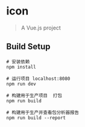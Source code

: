# icon

> A Vue.js project

## Build Setup

```
# 安装依赖
npm install

# 运行项目 localhost:8080
npm run dev

# 构建用于生产项目  打包
npm run build

# 构建用于生产并查看包分析器报告
npm run build --report
```
